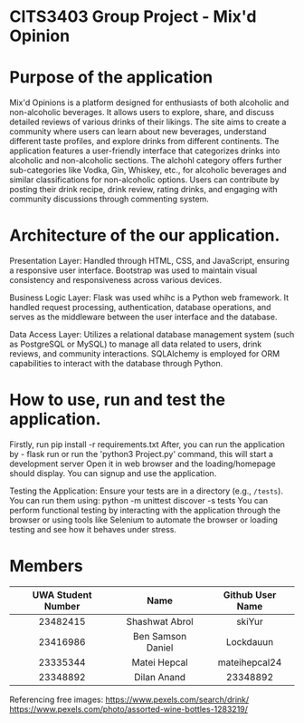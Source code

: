 # CITS3403 Group Project - Mix'd Opinion

# Purpose of the application
Mix'd Opinions is a platform designed for enthusiasts of both alcoholic and non-alcoholic beverages. It allows users to explore, share, and discuss detailed reviews of various drinks of their likings. The site aims to create a community where users can learn about new beverages, understand different taste profiles, and explore drinks from different continents. The application features a user-friendly interface that categorizes drinks into alcoholic and non-alcoholic sections. The alchohl category offers further sub-categories like Vodka, Gin, Whiskey, etc., for alcoholic beverages and similar classifications for non-alcoholic options. Users can contribute by posting their drink recipe, drink review, rating drinks, and engaging with community discussions through commenting system.

# Architecture of the our application.

Presentation Layer: Handled through HTML, CSS, and JavaScript, ensuring a responsive user interface. Bootstrap was used to maintain visual consistency and responsiveness across various devices.

Business Logic Layer: Flask was used whihc is a Python web framework. It handled request processing, authentication, database operations, and serves as the middleware between the user interface and the database.

Data Access Layer: Utilizes a relational database management system (such as PostgreSQL or MySQL) to manage all data related to users, drink reviews, and community interactions. SQLAlchemy is employed for ORM capabilities to interact with the database through Python.

# How to use, run and test the application. 

Firstly, run pip install -r requirements.txt
After, you can run the application by - flask run or run the 'python3 Project.py' command, this will start a development server
Open it in web browser and the loading/homepage should display. You can signup and use the application. 

Testing the Application:
Ensure your tests are in a directory (e.g., `/tests`). You can run them using: python -m unittest discover -s tests
You can perform functional testing by interacting with the application through the browser or using tools like Selenium to automate the browser or loading testing and see
how it behaves under stress. 

# Members 

| UWA Student Number | Name | Github User Name |
| :---:              |     :---:      |     :---:       |
| 23482415           | Shashwat Abrol    | skiYur       |
| 23416986           | Ben Samson Daniel | Lockdauun    |
| 23335344           | Matei Hepcal      | mateihepcal24|
| 23348892           | Dilan Anand       | 23348892     |

Referencing free images: 
https://www.pexels.com/search/drink/
https://www.pexels.com/photo/assorted-wine-bottles-1283219/
